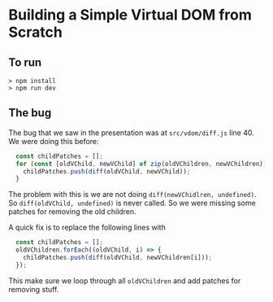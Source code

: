 # Building a Simple Virtual DOM from Scratch

## To run

```
> npm install
> npm run dev
```

## The bug

The bug that we saw in the presentation was at `src/vdom/diff.js` line 40. We were doing this before:

```js
  const childPatches = [];
  for (const [oldVChild, newVChild] of zip(oldVChildren, newVChildren)) {
    childPatches.push(diff(oldVChild, newVChild));
  }
```

The problem with this is we are not doing `diff(newVChidlren, undefined)`. So `diff(oldVChild, undefined)` is never called. So we were missing some patches for removing the old children.

A quick fix is to replace the following lines with
```js
  const childPatches = [];
  oldVChildren.forEach((oldVChild, i) => {
    childPatches.push(diff(oldVChild, newVChildren[i]));
  });
```

This make sure we loop through all `oldVChildren` and add patches for removing stuff.
